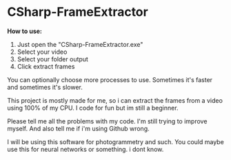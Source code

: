 # CSharp-FrameExtractor

**How to use:**
1. Just open the "CSharp-FrameExtractor.exe"
2. Select your video
3. Select your folder output
4. Click extract frames

You can optionally choose more processes to use. Sometimes it's faster and sometimes it's slower.


This project is mostly made for me, so i can extract the frames from a video using 100% of my CPU.
I code for fun but im still a beginner.

Please tell me all the problems with my code. I'm still trying to improve myself. And also tell me if i'm using Github wrong.

I will be using this software for photogrammetry and such. You could maybe use this for neural networks or something. i dont know.
